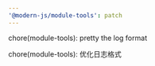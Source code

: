 ```yaml
---
'@modern-js/module-tools': patch
---
```


chore(module-tools): pretty the log format

chore(module-tools): 优化日志格式
